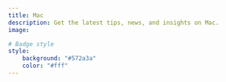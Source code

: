 ```yaml
---
title: Mac
description: Get the latest tips, news, and insights on Mac.
image: 

# Badge style
style:
    background: "#572a3a"
    color: "#fff"
---
```

